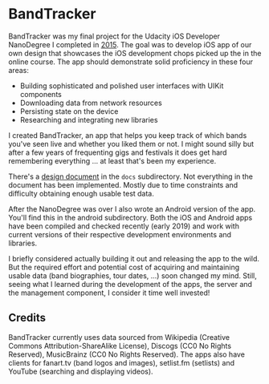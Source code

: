 # BandTracker

BandTracker was my final project for the Udacity iOS Developer NanoDegree I completed in [2015](https://confirm.udacity.com/E4E9UYCL). The goal was to develop iOS app of our own design that showcases the iOS development chops picked up the in the online course. The app should demonstrate solid proficiency in these four areas:

- Building sophisticated and polished user interfaces with UIKit components
- Downloading data from network resources
- Persisting state on the device
- Researching and integrating new libraries 

I created BandTracker, an app that helps you keep track of which bands you've seen live and whether you liked them or not. I might sound silly but after a few years of frequenting gigs and festivals it does get hard remembering everything ... at least that's been my experience.

There's a [design document](docs/design_document.pdf) in the `docs` subdirectory. Not everything in the document has been implemented. Mostly due to time constraints and difficulty obtaining enough usable test data.

After the NanoDegree was over I also wrote an Android version of the app. You'll find this in the android subdirectory. Both the iOS and Android apps have been compiled and checked recently (early 2019) and work with current versions of their respective development environments and libraries.

I briefly considered actually building it out and releasing the app to the wild. But the required effort and potential cost of acquiring and maintaining usable data (band biographies, tour dates, ...) soon changed my mind. Still, seeing what I learned during the development of the apps, the server and the management component, I consider it time well invested!

## Credits

BandTracker currently uses data sourced from Wikipedia (Creative Commons Attribution-ShareAlike License), Discogs (CC0 No Rights Reserved), MusicBrainz (CC0 No Rights Reserved). The apps also have clients for fanart.tv (band logos and images), setlist.fm (setlists) and YouTube (searching and displaying videos).

